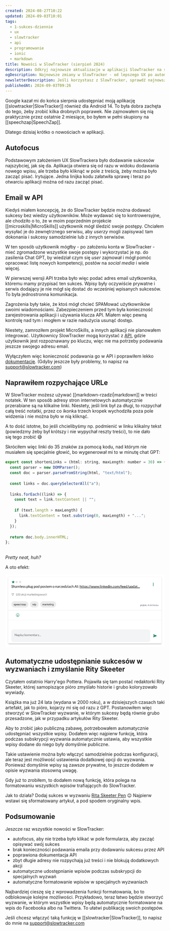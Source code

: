 ```yaml
---
created: 2024-08-27T10:22
updated: 2024-09-03T10:01
tags:
  - 1-sukces-dziennie
  - ux
  - slowtracker
  - api
  - programowanie
  - ionic
  - markdown
title: Nowości w SlowTracker (sierpień 2024)
description: Odkryj najnowsze aktualizacje w aplikacji SlowTracker na sierpień 2024! Od poprawionego UX, poprzez usprawnione API, aż po automatyczne formatowanie sukcesów - dowiedz się, jak te zmiany mogą wpłynąć na Twoje codzienne korzystanie z aplikacji do śledzenia postępów. Szczegóły dla programistów i entuzjastów cyfryzacji.
ogDescription: Najnowsze zmiany w SlowTracker - od lepszego UX po automatyczne formatowanie sukcesów. Sprawdź, co nowego czeka na Ciebie w sierpniowej aktualizacji aplikacji!
newsletterDescription: Jeśli korzystasz z SlowTracker, sprawdź najnowsze zmiany, które wprowadziłem w sierpniu. Od automatyzacji sukcesów po poprawiony UX - szczegóły w artykule.
publishedAt: 2024-09-03T09:26
---
```

Google kazał mi do końca sierpnia udostępniać moją aplikację [[slowtracker|SlowTracker]] również dla Android 14. To była dobra zachęta do tego, żeby zrobić kilka drobnych poprawek. Nie zajmowałem się nią praktycznie przez ostatnie 2 miesiące, bo byłem w pełni skupiony na [[speechzap|SpeechZap]].

Dlatego dzisiaj krótko o nowościach w aplikacji.

## Autofocus

Podstawowym założeniem UX SlowTrackera było dodawanie sukcesów najszybciej, jak się da. Aplikacja otwiera się od razu w widoku dodawania nowego wpisu, ale trzeba było kliknąć w pole z treścią, żeby można było zacząć pisać. Irytujące. Jedna linijka kodu załatwiła sprawę i teraz po otwarciu aplikacji można od razu zacząć pisać.

## Email w API

Kiedyś miałem koncepcję, że do SlowTracker będzie można dodawać sukcesy bez wiedzy użytkowników. Może wydawać się to kontrowersyjne, ale chodziło o to, że w moim poprzednim projekcie [[microskills|MicroSkills]] użytkownik mógł śledzić swoje postępy. Chciałem wysyłać je do zewnętrznego serwisu, aby *userzy* mogli zapisywać tam dokonania i sukcesy samodzielnie lub z innych serwisów.

W ten sposób użytkownik mógłby - po założeniu konta w SlowTracker - mieć zgromadzone wszystkie swoje postępy i wykorzystać je np. do zasilenia Chat GPT, by wiedział czym się *user* zajmował i mógł pomóc opracować listę nowych kompetencji, postów na *social media* i wiele więcej.

W pierwszej wersji API trzeba było więc podać adres email użytkownika, któremu mamy przypisać ten sukces. Wpisy były oczywiście prywatne i serwis dodający je nie mógł się dostać do wcześniej wpisanych sukcesów. To była jednostronna komunikacja. 

Zagrożenia były takie, że ktoś mógł chcieć SPAMować użytkowników swoimi wiadomościami. Zabezpieczeniem przed tym była konieczność zarejestrowania aplikacji i używania klucza API. Miałem więc pewną kontrolę nad tym i mogłem w razie nadużycia usunąć dostęp.

Niestety, zamroziłem projekt MicroSkills, a innych aplikacji nie planowałem integrować. Użytkownicy SlowTracker mogą korzystać z [API](https://app.slowtracker.com/api-keys), gdzie użytkownik jest rozpoznawany po kluczu, więc nie ma potrzeby podawania jeszcze swojego adresu email.

Wyłączyłem więc konieczność podawania go w API i poprawiłem lekko [dokumentację](https://docs.api.slowtracker.com/). (Gdyby jeszcze były problemy, to napisz na support@slowtracker.com)

## Naprawiłem rozpychające URLe

W SlowTracker możesz używać [[markdown-rzadzi|markdown]] w treści notatek. W ten sposób adresy stron internetowych automatycznie przerabiane są na klikalne linki. Niestety, jeśli link był za długi, to rozpychał całą treść notatki, przez co ikonka trzech kropek wychodziła poza pole widzenia i nie można było w nią kliknąć. 

A to dość istotne, bo jeśli chcielibyśmy np. podmienić w linku klikalny tekst (powiedzmy żeby był krótszy i nie wypychał reszty treści), to nie dało się tego zrobić 😅

Skróciłem więc linki do 35 znaków za pomocą kodu, nad którym nie musiałem się specjalnie głowić, bo wygenerował mi to w minutę chat GPT:

```js
export const shortenLinks = (html: string, maxLength: number = 30) => {  
  const parser = new DOMParser();  
  const doc = parser.parseFromString(html, "text/html");  
  
  const links = doc.querySelectorAll("a");  
  
  links.forEach((link) => {  
    const text = link.textContent || "";  
  
    if (text.length > maxLength) {  
      link.textContent = text.substring(0, maxLength) + "...";  
    }  
  });  
  
  return doc.body.innerHTML;  
};
```
\
*Pretty neat, huh?*

A oto efekt:

![Nowości w SlowTracker (sierpień 2024) - przycinanie URL](./nowo-ci-w-slowtracker-sierpie-2024-przycinanie-url.png)

## Automatyczne udostępnianie sukcesów w wyzwaniach i zmyślanie Rity Skeeter

Czytałem ostatnio Harry'ego Pottera. Pojawiła się tam postać redaktorki Rity Skeeter, której samopiszące pióro zmyślało historie i grubo koloryzowało wywiady.

Książka ma już 24 lata (wydana w 2000 roku), a w dzisiejszych czasach taki artefakt, jak to pióro, kojarzy mi się od razu z GPT. Postanowiłem więc stworzyć w SlowTracker wyzwanie, w którym sukcesy będą równie grubo przesadzone, jak w przypadku artykułów Rity Skeeter.

Aby to zrobić jako publiczną zabawę, potrzebowałem automatycznie udostępniać wszystkie wpisy. Dodałem więc najpierw funkcję, która podczas subskrypcji wyzwania automatycznie ustawia, aby wszystkie wpisy dodane do niego były domyślnie publiczne.

Takie ustawienie można było włączyć samodzielnie podczas konfiguracji, ale teraz jest możliwość ustawienia dodatkowej opcji do wyzwania. Ponieważ domyślnie wpisy są zawsze prywatne, to jeszcze dodałem w opisie wyzwania stosowną uwagę.

Gdy już to zrobiłem, to dodałem nową funkcję, która polega na formatowaniu wszystkich wpisów trafiających do SlowTracker. 

Jak to działa? Dodaj sukces w wyzwaniu [Rita Skeeter Pen](https://app.slowtracker.com/challenges/9facc016-065f-4966-8cc5-08f9f1dd1f48) 😉 Najpierw wstawi się sformatowany artykuł, a pod spodem oryginalny wpis.

## Podsumowanie

Jeszcze raz wszystkie nowości w SlowTracker:
- autofocus, aby nie trzeba było klikać w pole formularza, aby zacząć opisywać swój sukces
- brak konieczności podawania emaila przy dodawaniu sukcesu przez API
- poprawiona dokumentacja API
- zbyt długie adresy nie rozpychają już treści i nie blokują dodatkowych akcji
- automatyczne udostępnianie wpisów podczas subskrypcji do specjalnych wyzwań
- automatyczne formatowanie wpisów w specjalnych wyzwaniach

Najbardziej cieszę się z wprowadzenia funkcji formatowania, bo to odblokowuje kolejne możliwości. Przykładowo, teraz łatwo będzie stworzyć wyzwanie, w którym wszystkie wpisy będą automatycznie formatowane na wpis do Facebooka albo na Twittera. To ułatwi publikację swoich postępów.

Jeśli chcesz włączyć taką funkcję w [[slowtracker|SlowTracker]], to napisz do mnie na support@slowtracker.com